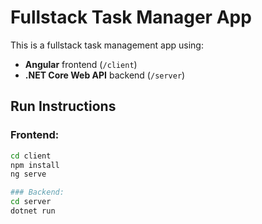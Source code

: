 # Fullstack Task Manager App

This is a fullstack task management app using:

- **Angular** frontend (`/client`)
- **.NET Core Web API** backend (`/server`)

## Run Instructions

### Frontend:
```bash
cd client
npm install
ng serve

### Backend:
cd server
dotnet run
